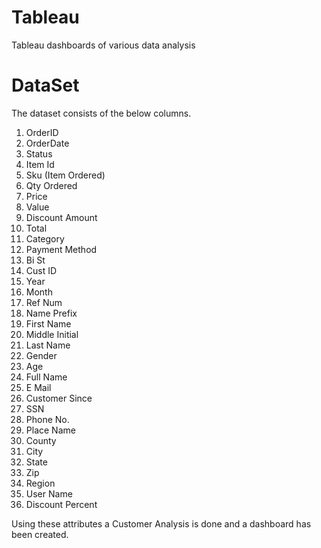 # Tableau
Tableau dashboards of various data analysis

# DataSet
The dataset consists of the below columns.
1. OrderID
2. OrderDate
3. Status
4. Item Id
5. Sku (Item Ordered)
6. Qty Ordered
7. Price
8. Value
9. Discount Amount
10. Total 
11. Category
12. Payment Method
13. Bi St
14. Cust ID
15. Year
16. Month
17. Ref Num
18. Name Prefix
19. First Name
20. Middle Initial
21. Last Name
22. Gender
23. Age
24. Full Name
25. E Mail
26. Customer Since
27. SSN
28. Phone No.
29. Place Name
30. County
31. City 
32. State
33. Zip
34. Region
35. User Name
36. Discount Percent

Using these attributes a Customer Analysis is done and a dashboard has been created.

